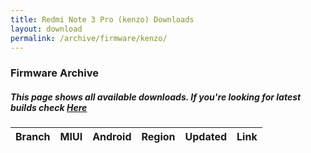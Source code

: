 ```yaml
---
title: Redmi Note 3 Pro (kenzo) Downloads
layout: download
permalink: /archive/firmware/kenzo/
---
```


### Firmware Archive
##### This page shows all available downloads. If you're looking for latest builds check [Here](/firmware/kenzo/)


<div class="table-responsive-md" id="table-wrapper">
<table id="firmware" class="compact table table-striped table-hover table-sm">
    <thead class="thead-dark">
        <tr>
            <th>Branch</th>
            <th>MIUI</th>
            <th>Android</th>
            <th>Region</th>
            <th>Updated</th>
            <th>Link</th>
        </tr>
    </thead>
    <script>loadFirmwareDownloads('kenzo', 'full')</script>
</table>
</div>

